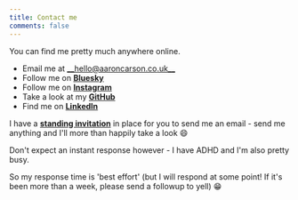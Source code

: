 ```yaml
---
title: Contact me
comments: false
---
```


You can find me pretty much anywhere online.
- Email me at [__hello@aaroncarson.co.uk__](mailto:hello@aaroncarson.co.uk)
- Follow me on [__Bluesky__](https://bsky.app/profile/aaroncarson.co.uk)
- Follow me on [__Instagram__](https://instagram.com/caraar12345)
- Take a look at my [__GitHub__](https://github.com/caraar12345)
- Find me on [__LinkedIn__](https://www.linkedin.com/in/aaron-carson)

I have a [**standing invitation**](/contact/standing-invitation) in place for you to send me an email - send me anything and I'll more than happily take a look 😄

Don't expect an instant response however - I have ADHD and I'm also pretty busy.

So my response time is 'best effort' (but I will respond at some point! If it's been more than a week, please send a followup to yell) 😁